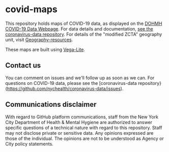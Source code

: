 # covid-maps
This repository holds maps of COVID-19 data, as displayed on the [DOHMH COVID-19 Data Webpage](https://www1.nyc.gov/site/doh/covid/covid-19-data.page). For data details and documentation, [see the coronavirus-data repository](https://github.com/nychealth/coronavirus-data). For details of the "modified ZCTA" geography unit, visit [Geography-resources](https://github.com/nychealth/coronavirus-data/tree/master/Geography-resources).

These maps are built using [Vega-Lite](https://vega.github.io/vega-lite/).

## Contact us
You can comment on issues and we'll follow up as soon as we can. For questions on COVID-19 data, please see the [coronavirus-data repository}(https://github.com/nychealth/coronavirus-data/issues).

## Communications disclaimer
With regard to GitHub platform communications, staff from the New York City Department of Health & Mental Hygiene are authorized to answer specific questions of a technical nature with regard to this repository. Staff may not disclose private or sensitive data. Any opinions expressed are those of the individual. The opinions are not to be understood as Agency or City policy statements.

